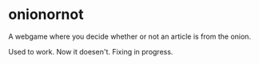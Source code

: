 # onionornot
A webgame where you decide whether or not an article is from the onion.

Used to work. Now it doesen't. Fixing in progress.
